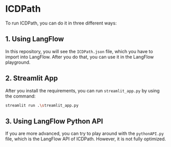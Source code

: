 # ICDPath

To run ICDPath, you can do it in three different ways:

## 1. Using LangFlow

In this repository, you will see the `ICDPath.json` file, which you have to import into LangFlow. After you do that, you can use it in the LangFlow playground.

## 2. Streamlit App

After you install the requirements, you can run `streamlit_app.py` by using the command:

```bash
streamlit run .\streamlit_app.py
```

## 3. Using LangFlow Python API

If you are more advanced, you can try to play around with the `pythonAPI.py` file, which is the LangFlow API of ICDPath. However, it is not fully optimized.
